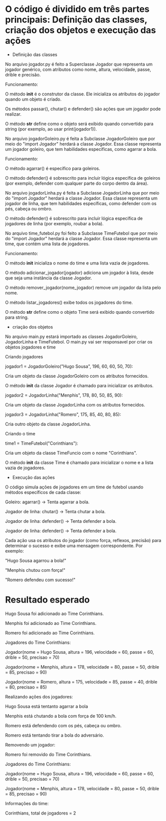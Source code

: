 # O código é dividido em três partes principais: Definição das classes, criação dos objetos e execução das ações

* Definição das classes

No arquivo jogador.py é feito a Superclasse Jogador que representa um jogador genérico, com atributos como nome, altura, velocidade, passe, drible e precisão.

Funcionamento:

O método __init__ é o construtor da classe. Ele inicializa os atributos do jogador quando um objeto é criado.

Os métodos passar(), chutar() e defender() são ações que um jogador pode realizar.

O método __str__ define como o objeto será exibido quando convertido para string (por exemplo, ao usar print(jogador1)).


No arquivo jogadorGoleiro.py é feita a Subclasse JogadorGoleiro que por meio do "import Jogador" herdará  a classe Jogador. Essa classe representa um jogador goleiro, que tem habilidades específicas, como agarrar a bola.

Funcionamento:

O método agarrar() é específico para goleiros.

O método defender() é sobrescrito para incluir lógica específica de goleiros (por exemplo, defender com qualquer parte do corpo dentro da área).

No arquivo jogadorLinha.py é feita a Subclasse JogadorLinha que por meio do "import Jogador" herdará a classe Jogador. Essa classe representa um jogador de linha, que tem habilidades específicas, como defender com os pés, cabeça ou ombro. 

O método defender() é sobrescrito para incluir lógica específica de jogadores de linha (por exemplo, roubar a bola).

No arquivo time_futebol.py foi feito a Subclasse TimeFutebol que por meio do "import Jogador" herdará  a classe Jogador. Essa classe representa um time, que contém uma lista de jogadores.

Funcionamento:

O método __init__ inicializa o nome do time e uma lista vazia de jogadores.

O método adicionar_jogador(jogador) adiciona um jogador à lista, desde que seja uma instância da classe Jogador.

O método remover_jogador(nome_jogador) remove um jogador da lista pelo nome.

O método listar_jogadores() exibe todos os jogadores do time.

O método __str__ define como o objeto Time será exibido quando convertido para string.


* criação dos objetos

No arquivo main.py estará importado as classes JogadorGoleiro, JogadorLinha e TimeFutebol. O main.py vai ser responsavel por criar os objetos jogadores e time

Criando jogadores

jogador1 = JogadorGoleiro("Hugo Sousa", 196, 60, 60, 50, 70):

Cria um objeto da classe JogadorGoleiro com os atributos fornecidos.

O método __init__ da classe Jogador é chamado para inicializar os atributos.

jogador2 = JogadorLinha("Menphis", 178, 80, 50, 85, 90):

Cria um objeto da classe JogadorLinha com os atributos fornecidos.

jogador3 = JogadorLinha("Romero", 175, 85, 40, 80, 85):

Cria outro objeto da classe JogadorLinha.

Criando o time

time1 = TimeFutebol("Corinthians"):

Cria um objeto da classe TimeFuncio com o nome "Corinthians".

O método __init__ da classe Time é chamado para inicializar o nome e a lista vazia de jogadores.

* Execução das ações 

O código simula ações de jogadores em um time de futebol usando métodos específicos de cada classe:

Goleiro: agarrar() → Tenta agarrar a bola.

Jogador de linha: chutar() → Tenta chutar a bola.

Jogador de linha: defender() → Tenta defender a bola.

Jogador de linha: defender() → Tenta defender a bola.

Cada ação usa os atributos do jogador (como força, reflexos, precisão) para determinar o sucesso e exibe uma mensagem correspondente. Por exemplo:

"Hugo Sousa agarrou a bola!"

"Menphis chutou com força!"

"Romero defendeu com sucesso!"

# Resultado esperado

Hugo Sousa foi adicionado ao Time Corinthians.

Menphis foi adicionado ao Time Corinthians.

Romero foi adicionado ao Time Corinthians.


Jogadores do Time Corinthians:

Jogador(nome = Hugo Sousa, altura = 196, velocidade = 60, passe = 60, drible = 50, precisao = 70)

Jogador(nome = Menphis, altura = 178, velocidade = 80, passe = 50, drible = 85, precisao = 90)

Jogador(nome = Romero, altura = 175, velocidade = 85, passe = 40, drible = 80, precisao = 85)


Realizando ações dos jogadores:

Hugo Sousa está tentanto agarrar a bola

Menphis está chutando a bola com força de 100 km/h.

Romero está defendendo com os pés, cabeça ou ombro.

Romero está tentando tirar a bola do adversário.

Removendo um jogador:

Romero foi removido do Time Corinthians.



Jogadores do Time Corinthians:

Jogador(nome = Hugo Sousa, altura = 196, velocidade = 60, passe = 60, drible = 50, precisao = 70)

Jogador(nome = Menphis, altura = 178, velocidade = 80, passe = 50, drible = 85, precisao = 90)


Informações do time:

Corinthians, total de jogadores = 2
